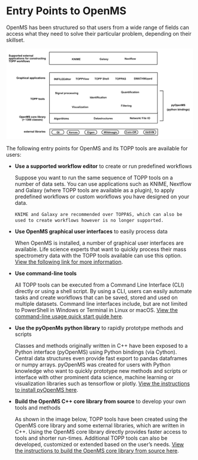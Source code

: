 Entry Points to OpenMS
======================

OpenMS has been structured so that users from a wide range of fields can access what they need to solve their particular problem, depending on their skillset.

![openms architecture](../images/introduction/openms-architecture.png)

The following entry points for OpenMS and its TOPP tools are available for users:
- **Use a supported workflow editor** to create or run predefined workflows

  Suppose you want to run the same sequence of TOPP tools on a number of data sets. You can use applications such as KNIME, Nextflow and Galaxy (where TOPP tools are available as a plugin), to apply predefined workflows or custom workflows you have designed on your data. 
   
  ```{note}
  KNIME and Galaxy are recommended over TOPPAS, which can also be used to create workflows however is no longer supported.
  ```
- **Use OpenMS graphical user interfaces** to easily process data

  When OpenMS is installed, a number of graphical user interfaces are available. Life science experts that want to quickly process their mass spectrometry data with the TOPP tools available can use this option. [View the following link for more information](../openms-applications-and-tools/openms-graphical-user-interfaces.md).

- **Use command-line tools**

  All TOPP tools can be executed from a Command Line Interface (CLI) directly or using a shell script. By using a CLI, users can easily automate tasks and create workflows that can be saved, stored and used on multiple datasets. Command line interfaces include, but are not limited to PowerShell in Windows or Terminal in Linux or macOS. [View the command-line usage quick start guide here](../openms-applications-and-tools/command-line-interface.md).

- **Use the pyOpenMs python library** to rapidly prototype methods and scripts

  Classes and methods originally written in C++ have been exposed to a Python interface (pyOpenMS) using Python bindings (via Cython). Central data structures even provide fast export to pandas dataframes or numpy arrays. pyOpenMS was created for users with Python knowledge who want to quickly prototype new methods and scripts or interface with other prominent data science, machine learning or visualization libraries such as tensorflow or plotly.  [View the instructions to install pyOpenMS here](https://pyopenms.readthedocs.io/en/latest/installation.html).

- **Build the OpenMS C++ core library from source** to develop your own tools and methods

  As shown in the image below, TOPP tools have been created using the OpenMS core library and some external libraries, which are written in C++. Using the OpenMS core library directly provides faster access to tools and shorter run-times. Additional TOPP tools can also be developed, customized or extended based on the user’s needs. [View the instructions to build the OpenMS core library from source here](https://abibuilder.cs.uni-tuebingen.de/archive/openms/Documentation/release/latest/html/index.html).







